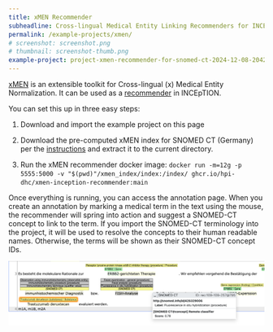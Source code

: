 ```yaml
---
title: xMEN Recommender
subheadline: Cross-lingual Medical Entity Linking Recommenders for INCEpTION
permalink: /example-projects/xmen/
# screenshot: screenshot.png
# thumbnail: screenshot-thumb.png
example-project: project-xmen-recommender-for-snomed-ct-2024-12-08-204244.zip
---
```


[xMEN][1] is an extensible toolkit for Cross-lingual (x) Medical Entity Normalization. 
It can be used as a [recommender][2] in INCEpTION.

You can set this up in three easy steps:

1. Download and import the example project on this page

2. Download the pre-computed xMEN index for SNOMED CT (Germany) per the [instructions][2] and extract it to the current directory.

3. Run the xMEN recommender docker image: `docker run -m=12g -p 5555:5000 -v "$(pwd)"/xmen_index/index:/index/ ghcr.io/hpi-dhc/xmen-inception-recommender:main` 

Once everything is running, you can access the annotation page. 
When you create an annotation by marking a medical term in the text using the mouse, the recommender will spring into action and suggest a SNOMED-CT concept to link to the term.
If you import the SNOMED-CT terminology into the project, it will be used to resolve the concepts to their human readable names.
Otherwise, the terms will be shown as their SNOMED-CT concept IDs.

![layer_config](recommender.png)

[1]: https://github.com/hpi-dhc/xmen
[2]: https://github.com/hpi-dhc/xmen-inception-recommender